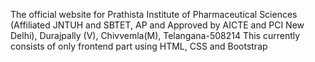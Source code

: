 The official website for Prathista Institute of Pharmaceutical Sciences (Affiliated JNTUH and SBTET, AP and Approved by AICTE and PCI New Delhi), Durajpally (V), Chivvemla(M), Telangana-508214
This currently consists of only frontend part using HTML, CSS and Bootstrap

